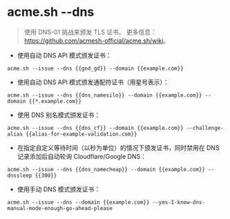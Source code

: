 # acme.sh --dns

> 使用 DNS-01 挑战来颁发 TLS 证书。
> 更多信息：<https://github.com/acmesh-official/acme.sh/wiki>。

- 使用自动 DNS API 模式颁发证书：

`acme.sh --issue --dns {{gnd_gd}} --domain {{example.com}}`

- 使用自动 DNS API 模式颁发通配符证书（用星号表示）：

`acme.sh --issue --dns {{dns_namesilo}} --domain {{example.com}} --domain {{*.example.com}}`

- 使用 DNS 别名模式颁发证书：

`acme.sh --issue --dns {{dns_cf}} --domain {{example.com}} --challenge-alias {{alias-for-example-validation.com}}`

- 在指定自定义等待时间（以秒为单位）的情况下颁发证书，同时禁用在 DNS 记录添加后自动轮询 Cloudflare/Google DNS：

`acme.sh --issue --dns {{dns_namecheap}} --domain {{example.com}} --dnssleep {{300}}`

- 使用手动 DNS 模式颁发证书：

`acme.sh --issue --dns --domain {{example.com}} --yes-I-know-dns-manual-mode-enough-go-ahead-please`